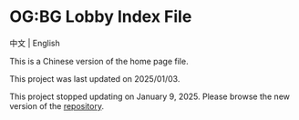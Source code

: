 # OG:BG Lobby Index File

中文 | English

This is a Chinese version of the home page file.

This project was last updated on 2025/01/03.

This project stopped updating on January 9, 2025. Please browse the new version of the [repository](https://github.com/wtbdev/pg2017_temp_ui).
